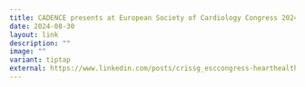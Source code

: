 ```yaml
---
title: CADENCE presents at European Society of Cardiology Congress 2024
date: 2024-08-30
layout: link
description: ""
image: ""
variant: tiptap
external: https://www.linkedin.com/posts/crissg_esccongress-hearthealth-cardiovascularresearch-activity-7239090044563546112-yuFv?utm_source=share&utm_medium=member_desktop
---
```

